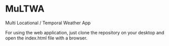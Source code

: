 # MuLTWA
Multi Locational / Temporal Weather App

For using the web application, just clone the repository on your desktop and open the index.html file with a browser.
